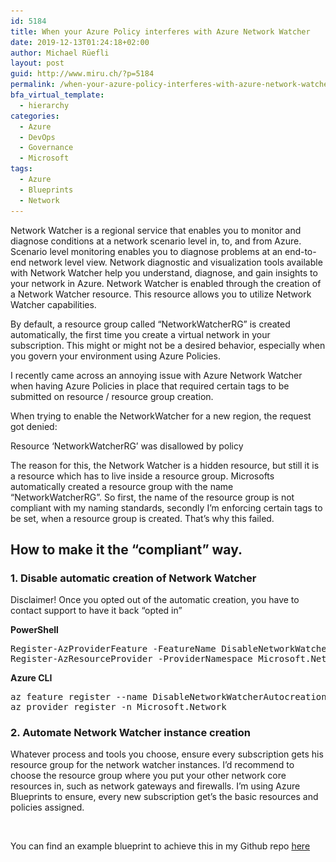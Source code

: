 ```yaml
---
id: 5184
title: When your Azure Policy interferes with Azure Network Watcher
date: 2019-12-13T01:24:18+02:00
author: Michael Rüefli
layout: post
guid: http://www.miru.ch/?p=5184
permalink: /when-your-azure-policy-interferes-with-azure-network-watcher/
bfa_virtual_template:
  - hierarchy
categories:
  - Azure
  - DevOps
  - Governance
  - Microsoft
tags:
  - Azure
  - Blueprints
  - Network
---
```

Network Watcher is a regional service that enables you to monitor and diagnose conditions at a network scenario level in, to, and from Azure. Scenario level monitoring enables you to diagnose problems at an end-to-end network level view. Network diagnostic and visualization tools available with Network Watcher help you understand, diagnose, and gain insights to your network in Azure. Network Watcher is enabled through the creation of a Network Watcher resource. This resource allows you to utilize Network Watcher capabilities. 

By default, a resource group called &#8220;NetworkWatcherRG&#8221; is created automatically, the first time you create a virtual network in your subscription. This might or might not be a desired behavior, especially when you govern your environment using Azure Policies.

I recently came across an annoying issue with Azure Network Watcher when having Azure Policies in place that required certain tags to be submitted on resource / resource group creation.

When trying to enable the NetworkWatcher for a new region, the request got denied:  


<p class="has-background has-vivid-red-background-color">
  Resource &#8216;NetworkWatcherRG&#8217; was disallowed by policy
</p>

The reason for this, the Network Watcher is a hidden resource, but still it is a resource which has to live inside a resource group. Microsofts automatically created a resource group with the name &#8220;NetworkWatcherRG&#8221;. So first, the name of the resource group is not compliant with my naming standards, secondly I&#8217;m enforcing certain tags to be set, when a resource group is created. That&#8217;s why this failed.

## How to make it the &#8220;compliant&#8221; way.

### 1. Disable automatic creation of Network Watcher

<p class="has-background has-luminous-vivid-amber-background-color">
  Disclaimer! Once you opted out of the automatic creation, you have to contact support to have it back &#8220;opted in&#8221;
</p>

**PowerShell**

<pre class="wp-block-preformatted">Register-AzProviderFeature -FeatureName DisableNetworkWatcherAutocreation -ProviderNamespace Microsoft.Network
Register-AzResourceProvider -ProviderNamespace Microsoft.Network </pre>

**Azure CLI**

<pre class="wp-block-preformatted">az feature register --name DisableNetworkWatcherAutocreation --namespace Microsoft.Network
az provider register -n Microsoft.Network </pre>

### 2. Automate Network Watcher instance creation

Whatever process and tools you choose, ensure every subscription gets his resource group for the network watcher instances. I&#8217;d recommend to choose the resource group where you put your other network core resources in, such as network gateways and firewalls. I&#8217;m using Azure Blueprints to ensure, every new subscription get&#8217;s the basic resources and policies assigned.<figure class="wp-block-image">

<img src="../images/2019/12/networkwatcher02.png" alt="" class="wp-image-5186" srcset="../images/2019/12/networkwatcher02.png 906w, ../images/2019/12/networkwatcher02-300x43.png 300w, ../images/2019/12/networkwatcher02-768x109.png 768w" sizes="(max-width: 906px) 100vw, 906px" /> </figure> 

You can find an example blueprint to achieve this in my Github repo <a href="https://github.com/drmiru/AzureBlueprints/tree/master/blueprints/NetworkWatcher" target="_blank" rel="noreferrer noopener" aria-label="here (opens in a new tab)">here</a>